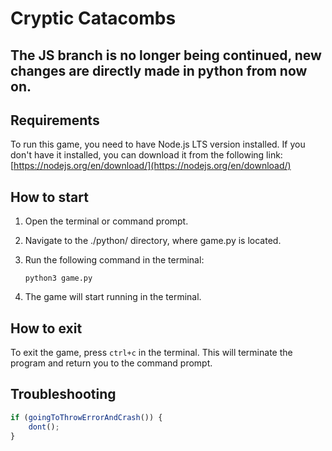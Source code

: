 # Cryptic Catacombs

## The JS branch is no longer being continued, new changes are directly made in python from now on.

## Requirements
To run this game, you need to have Node.js LTS version installed. If you don't have it installed, you can download it from the following link:
[https://nodejs.org/en/download/](https://nodejs.org/en/download/)

## How to start
1. Open the terminal or command prompt.
2. Navigate to the ./python/ directory, where game.py is located.
3. Run the following command in the terminal: 

    ```
    python3 game.py
    ```

4. The game will start running in the terminal.

## How to exit
To exit the game, press `ctrl+c` in the terminal. This will terminate the program and return you to the command prompt.

## Troubleshooting

```js
if (goingToThrowErrorAndCrash()) {
    dont();
}
```
